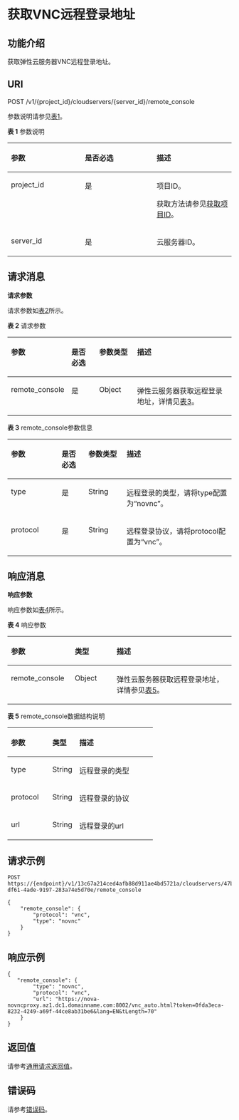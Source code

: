 # 获取VNC远程登录地址<a name="ecs_02_0208"></a>

## 功能介绍<a name="zh-cn_topic_0092803065_ecs_03_0601_zh-cn_topic_0057973179_section16588975"></a>

获取弹性云服务器VNC远程登录地址。

## URI<a name="zh-cn_topic_0092803065_ecs_03_0601_zh-cn_topic_0057973179_section15083054"></a>

POST /v1/\{project\_id\}/cloudservers/\{server\_id\}/remote\_console

参数说明请参见[表1](#zh-cn_topic_0092803065_table55945983)。

**表 1**  参数说明

<a name="zh-cn_topic_0092803065_table55945983"></a>
<table><thead align="left"><tr id="zh-cn_topic_0092803065_row11302482"><th class="cellrowborder" valign="top" width="33%" id="mcps1.2.4.1.1"><p id="zh-cn_topic_0092803065_p43085863"><a name="zh-cn_topic_0092803065_p43085863"></a><a name="zh-cn_topic_0092803065_p43085863"></a>参数</p>
</th>
<th class="cellrowborder" valign="top" width="32%" id="mcps1.2.4.1.2"><p id="zh-cn_topic_0092803065_p294000"><a name="zh-cn_topic_0092803065_p294000"></a><a name="zh-cn_topic_0092803065_p294000"></a>是否必选</p>
</th>
<th class="cellrowborder" valign="top" width="35%" id="mcps1.2.4.1.3"><p id="zh-cn_topic_0092803065_p23814038"><a name="zh-cn_topic_0092803065_p23814038"></a><a name="zh-cn_topic_0092803065_p23814038"></a>描述</p>
</th>
</tr>
</thead>
<tbody><tr id="zh-cn_topic_0092803065_row49888896"><td class="cellrowborder" valign="top" width="33%" headers="mcps1.2.4.1.1 "><p id="zh-cn_topic_0092803065_p14468758"><a name="zh-cn_topic_0092803065_p14468758"></a><a name="zh-cn_topic_0092803065_p14468758"></a>project_id</p>
</td>
<td class="cellrowborder" valign="top" width="32%" headers="mcps1.2.4.1.2 "><p id="zh-cn_topic_0092803065_p31118786"><a name="zh-cn_topic_0092803065_p31118786"></a><a name="zh-cn_topic_0092803065_p31118786"></a>是</p>
</td>
<td class="cellrowborder" valign="top" width="35%" headers="mcps1.2.4.1.3 "><p id="p37593705"><a name="p37593705"></a><a name="p37593705"></a>项目ID。</p>
<p id="p1180512217438"><a name="p1180512217438"></a><a name="p1180512217438"></a>获取方法请参见<a href="获取项目ID.md">获取项目ID</a>。</p>
</td>
</tr>
<tr id="zh-cn_topic_0092803065_row613736410235"><td class="cellrowborder" valign="top" width="33%" headers="mcps1.2.4.1.1 "><p id="zh-cn_topic_0092803065_p2736446410235"><a name="zh-cn_topic_0092803065_p2736446410235"></a><a name="zh-cn_topic_0092803065_p2736446410235"></a>server_id</p>
</td>
<td class="cellrowborder" valign="top" width="32%" headers="mcps1.2.4.1.2 "><p id="zh-cn_topic_0092803065_p192907210235"><a name="zh-cn_topic_0092803065_p192907210235"></a><a name="zh-cn_topic_0092803065_p192907210235"></a>是</p>
</td>
<td class="cellrowborder" valign="top" width="35%" headers="mcps1.2.4.1.3 "><p id="zh-cn_topic_0092803065_p2203711610235"><a name="zh-cn_topic_0092803065_p2203711610235"></a><a name="zh-cn_topic_0092803065_p2203711610235"></a><span id="text12901157172414"><a name="text12901157172414"></a><a name="text12901157172414"></a>云服务器</span>ID。</p>
</td>
</tr>
</tbody>
</table>

## 请求消息<a name="zh-cn_topic_0092803065_ecs_03_0601_zh-cn_topic_0057973179_section56802184"></a>

**请求参数**

请求参数如[表2](#table1559505991313)所示。

**表 2**  请求参数

<a name="table1559505991313"></a>
<table><thead align="left"><tr id="row14595959131317"><th class="cellrowborder" valign="top" width="20.4%" id="mcps1.2.5.1.1"><p id="p1747519171416"><a name="p1747519171416"></a><a name="p1747519171416"></a>参数</p>
</th>
<th class="cellrowborder" valign="top" width="13.28%" id="mcps1.2.5.1.2"><p id="p2747181919149"><a name="p2747181919149"></a><a name="p2747181919149"></a>是否必选</p>
</th>
<th class="cellrowborder" valign="top" width="17.52%" id="mcps1.2.5.1.3"><p id="p1574712199145"><a name="p1574712199145"></a><a name="p1574712199145"></a>参数类型</p>
</th>
<th class="cellrowborder" valign="top" width="48.8%" id="mcps1.2.5.1.4"><p id="p17477195149"><a name="p17477195149"></a><a name="p17477195149"></a>描述</p>
</th>
</tr>
</thead>
<tbody><tr id="row1459518594134"><td class="cellrowborder" valign="top" width="20.4%" headers="mcps1.2.5.1.1 "><p id="p174711919148"><a name="p174711919148"></a><a name="p174711919148"></a>remote_console</p>
</td>
<td class="cellrowborder" valign="top" width="13.28%" headers="mcps1.2.5.1.2 "><p id="p15747151971419"><a name="p15747151971419"></a><a name="p15747151971419"></a>是</p>
</td>
<td class="cellrowborder" valign="top" width="17.52%" headers="mcps1.2.5.1.3 "><p id="p18747161919147"><a name="p18747161919147"></a><a name="p18747161919147"></a>Object</p>
</td>
<td class="cellrowborder" valign="top" width="48.8%" headers="mcps1.2.5.1.4 "><p id="p16747191918144"><a name="p16747191918144"></a><a name="p16747191918144"></a>弹性云服务器获取远程登录地址，详情见<a href="#zh-cn_topic_0092803065_table47368008105952">表3</a>。</p>
</td>
</tr>
</tbody>
</table>

**表 3**  remote\_console参数信息

<a name="zh-cn_topic_0092803065_table47368008105952"></a>
<table><thead align="left"><tr id="zh-cn_topic_0092803065_row53555469105952"><th class="cellrowborder" valign="top" width="22.577742225777424%" id="mcps1.2.5.1.1"><p id="p1826194311472"><a name="p1826194311472"></a><a name="p1826194311472"></a>参数</p>
</th>
<th class="cellrowborder" valign="top" width="11.968803119688031%" id="mcps1.2.5.1.2"><p id="p1247593616353"><a name="p1247593616353"></a><a name="p1247593616353"></a>是否必选</p>
</th>
<th class="cellrowborder" valign="top" width="17.04829517048295%" id="mcps1.2.5.1.3"><p id="p1926117436472"><a name="p1926117436472"></a><a name="p1926117436472"></a>参数类型</p>
</th>
<th class="cellrowborder" valign="top" width="48.40515948405159%" id="mcps1.2.5.1.4"><p id="p72618434479"><a name="p72618434479"></a><a name="p72618434479"></a>描述</p>
</th>
</tr>
</thead>
<tbody><tr id="zh-cn_topic_0092803065_row23505526105952"><td class="cellrowborder" valign="top" width="22.577742225777424%" headers="mcps1.2.5.1.1 "><p id="zh-cn_topic_0092803065_p24899443105952"><a name="zh-cn_topic_0092803065_p24899443105952"></a><a name="zh-cn_topic_0092803065_p24899443105952"></a>type</p>
</td>
<td class="cellrowborder" valign="top" width="11.968803119688031%" headers="mcps1.2.5.1.2 "><p id="p747523613355"><a name="p747523613355"></a><a name="p747523613355"></a>是</p>
</td>
<td class="cellrowborder" valign="top" width="17.04829517048295%" headers="mcps1.2.5.1.3 "><p id="zh-cn_topic_0092803065_p3588984105952"><a name="zh-cn_topic_0092803065_p3588984105952"></a><a name="zh-cn_topic_0092803065_p3588984105952"></a>String</p>
</td>
<td class="cellrowborder" valign="top" width="48.40515948405159%" headers="mcps1.2.5.1.4 "><p id="zh-cn_topic_0092803065_p59226044105952"><a name="zh-cn_topic_0092803065_p59226044105952"></a><a name="zh-cn_topic_0092803065_p59226044105952"></a>远程登录的类型，请将type配置为“novnc”。</p>
</td>
</tr>
<tr id="row03959196408"><td class="cellrowborder" valign="top" width="22.577742225777424%" headers="mcps1.2.5.1.1 "><p id="p193963199407"><a name="p193963199407"></a><a name="p193963199407"></a>protocol</p>
</td>
<td class="cellrowborder" valign="top" width="11.968803119688031%" headers="mcps1.2.5.1.2 "><p id="p1847518369351"><a name="p1847518369351"></a><a name="p1847518369351"></a>是</p>
</td>
<td class="cellrowborder" valign="top" width="17.04829517048295%" headers="mcps1.2.5.1.3 "><p id="p16396171994014"><a name="p16396171994014"></a><a name="p16396171994014"></a>String</p>
</td>
<td class="cellrowborder" valign="top" width="48.40515948405159%" headers="mcps1.2.5.1.4 "><p id="p103961419184018"><a name="p103961419184018"></a><a name="p103961419184018"></a>远程登录协议，请将protocol配置为“vnc”。</p>
</td>
</tr>
</tbody>
</table>

## 响应消息<a name="zh-cn_topic_0092803065_ecs_03_0601_zh-cn_topic_0057973179_section41457614"></a>

**响应参数**

响应参数如[表4](#table8420447171011)所示。

**表 4**  响应参数

<a name="table8420447171011"></a>
<table><thead align="left"><tr id="row19425134710106"><th class="cellrowborder" valign="top" width="28.48%" id="mcps1.2.4.1.1"><p id="p1542644714106"><a name="p1542644714106"></a><a name="p1542644714106"></a>参数</p>
</th>
<th class="cellrowborder" valign="top" width="18.63%" id="mcps1.2.4.1.2"><p id="p2426104761014"><a name="p2426104761014"></a><a name="p2426104761014"></a>类型</p>
</th>
<th class="cellrowborder" valign="top" width="52.89%" id="mcps1.2.4.1.3"><p id="p204289475101"><a name="p204289475101"></a><a name="p204289475101"></a>描述</p>
</th>
</tr>
</thead>
<tbody><tr id="row20429447201017"><td class="cellrowborder" valign="top" width="28.48%" headers="mcps1.2.4.1.1 "><p id="p743019477102"><a name="p743019477102"></a><a name="p743019477102"></a>remote_console</p>
</td>
<td class="cellrowborder" valign="top" width="18.63%" headers="mcps1.2.4.1.2 "><p id="p343116478104"><a name="p343116478104"></a><a name="p343116478104"></a>Object</p>
</td>
<td class="cellrowborder" valign="top" width="52.89%" headers="mcps1.2.4.1.3 "><p id="p44331647131017"><a name="p44331647131017"></a><a name="p44331647131017"></a>弹性云服务器获取远程登录地址，详情参见<a href="#table12434194718104">表5</a>。</p>
</td>
</tr>
</tbody>
</table>

**表 5**  remote\_console数据结构说明

<a name="table12434194718104"></a>
<table><thead align="left"><tr id="row11437194781018"><th class="cellrowborder" valign="top" width="28.48%" id="mcps1.2.4.1.1"><p id="p10438104701020"><a name="p10438104701020"></a><a name="p10438104701020"></a>参数</p>
</th>
<th class="cellrowborder" valign="top" width="18.63%" id="mcps1.2.4.1.2"><p id="p644124714100"><a name="p644124714100"></a><a name="p644124714100"></a>类型</p>
</th>
<th class="cellrowborder" valign="top" width="52.89%" id="mcps1.2.4.1.3"><p id="p1044224771012"><a name="p1044224771012"></a><a name="p1044224771012"></a>描述</p>
</th>
</tr>
</thead>
<tbody><tr id="row44421547151015"><td class="cellrowborder" valign="top" width="28.48%" headers="mcps1.2.4.1.1 "><p id="p16443114712101"><a name="p16443114712101"></a><a name="p16443114712101"></a>type</p>
</td>
<td class="cellrowborder" valign="top" width="18.63%" headers="mcps1.2.4.1.2 "><p id="p154442475107"><a name="p154442475107"></a><a name="p154442475107"></a>String</p>
</td>
<td class="cellrowborder" valign="top" width="52.89%" headers="mcps1.2.4.1.3 "><p id="p13445747131013"><a name="p13445747131013"></a><a name="p13445747131013"></a>远程登录的类型</p>
</td>
</tr>
<tr id="row194475479107"><td class="cellrowborder" valign="top" width="28.48%" headers="mcps1.2.4.1.1 "><p id="p1044764712103"><a name="p1044764712103"></a><a name="p1044764712103"></a>protocol</p>
</td>
<td class="cellrowborder" valign="top" width="18.63%" headers="mcps1.2.4.1.2 "><p id="p20448447111014"><a name="p20448447111014"></a><a name="p20448447111014"></a>String</p>
</td>
<td class="cellrowborder" valign="top" width="52.89%" headers="mcps1.2.4.1.3 "><p id="p64491447131016"><a name="p64491447131016"></a><a name="p64491447131016"></a><span>远程登录的协议</span></p>
</td>
</tr>
<tr id="row112741544151614"><td class="cellrowborder" valign="top" width="28.48%" headers="mcps1.2.4.1.1 "><p id="p627404410168"><a name="p627404410168"></a><a name="p627404410168"></a>url</p>
</td>
<td class="cellrowborder" valign="top" width="18.63%" headers="mcps1.2.4.1.2 "><p id="p92741044141612"><a name="p92741044141612"></a><a name="p92741044141612"></a>String</p>
</td>
<td class="cellrowborder" valign="top" width="52.89%" headers="mcps1.2.4.1.3 "><p id="p10274544151617"><a name="p10274544151617"></a><a name="p10274544151617"></a><span>远程登录</span>的url</p>
</td>
</tr>
</tbody>
</table>

## 请求示例<a name="zh-cn_topic_0092803065_ecs_03_0601_zh-cn_topic_0057973179_section37574207"></a>

```
POST https://{endpoint}/v1/13c67a214ced4afb88d911ae4bd5721a/cloudservers/47bc79ae-df61-4ade-9197-283a74e5d70e/remote_console
```

```
{
    "remote_console": {
        "protocol": "vnc",
        "type": "novnc"
    }
}
```

## 响应示例<a name="section1671118351481"></a>

```
{
   "remote_console": {
        "type": "novnc",
        "protocol": "vnc",
        "url": "https://nova-novncproxy.az1.dc1.domainname.com:8002/vnc_auto.html?token=0fda3eca-8232-4249-a69f-44ce8ab31be6&lang=EN&tLength=70"
    }
}
```

## 返回值<a name="zh-cn_topic_0092803065_ecs_03_0202_section22960139"></a>

请参考[通用请求返回值](通用请求返回值.md)。

## 错误码<a name="zh-cn_topic_0092803065_ecs_03_0601_zh-cn_topic_0057973179_section23611955"></a>

请参考[错误码](错误码.md)。

